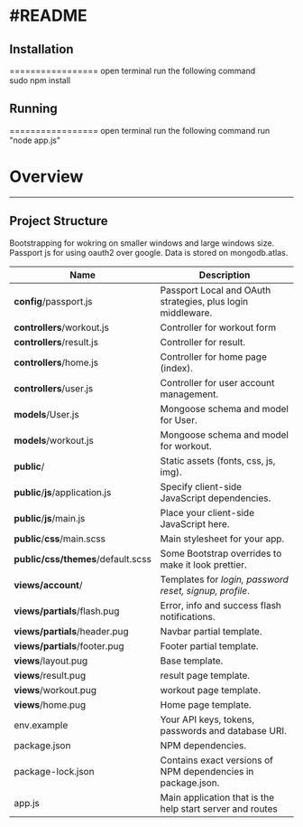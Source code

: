 #README
=======================

## Installation
=================
open terminal run the following command  
	sudo npm install

## Running
=================
open terminal run the following command 
	run "node app.js"

# Overview
-----------------

Project Structure
-----------------
Bootstrapping for wokring on smaller windows and large windows size. 
Passport js for using oauth2 over google. 
Data is stored on mongodb.atlas. 

| Name                               | Description                                                  |
| ---------------------------------- | ------------------------------------------------------------ |
| **config**/passport.js             | Passport Local and OAuth strategies, plus login middleware.  |
| **controllers**/workout.js         | Controller for workout form                                  |
| **controllers**/result.js          | Controller for result.                                       |
| **controllers**/home.js            | Controller for home page (index).                            |
| **controllers**/user.js            | Controller for user account management.                      |
| **models**/User.js                 | Mongoose schema and model for User.                          |
| **models**/workout.js              | Mongoose schema and model for workout.                       |
| **public**/                        | Static assets (fonts, css, js, img).                         |
| **public**/**js**/application.js   | Specify client-side JavaScript dependencies.                 |
| **public**/**js**/main.js          | Place your client-side JavaScript here.                      |
| **public**/**css**/main.scss       | Main stylesheet for your app.                                |
| **public/css/themes**/default.scss | Some Bootstrap overrides to make it look prettier.           |
| **views/account**/                 | Templates for *login, password reset, signup, profile*.      |
| **views/partials**/flash.pug       | Error, info and success flash notifications.                 |
| **views/partials**/header.pug      | Navbar partial template.                                     |
| **views/partials**/footer.pug      | Footer partial template.                                     |
| **views**/layout.pug               | Base template.                                               |
| **views**/result.pug               | result page template.                                        |
| **views**/workout.pug              | workout page template.                                       |
| **views**/home.pug                 | Home page template.                                          |
| env.example                        | Your API keys, tokens, passwords and database URI.           |
| package.json                       | NPM dependencies.                                            |
| package-lock.json                  | Contains exact versions of NPM dependencies in package.json. |
| app.js                             | Main application that is the help start server and routes    |

